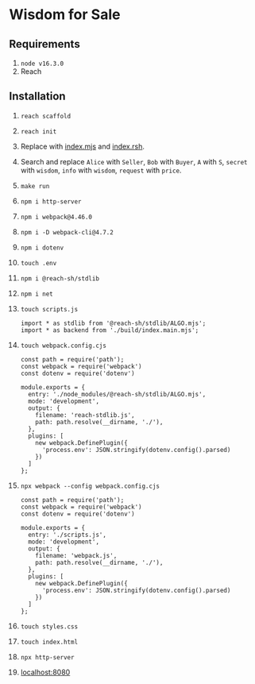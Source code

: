 # Wisdom for Sale

## Requirements

1. `node v16.3.0`
1. Reach

## Installation

1. `reach scaffold`

1. `reach init`

1. Replace with [index.mjs](https://github.com/reach-sh/reach-lang/blob/master/examples/overview/index.mjs) and [index.rsh](https://github.com/reach-sh/reach-lang/blob/master/examples/overview/index.rsh).

1. Search and replace `Alice` with `Seller`, `Bob` with `Buyer`, `A` with `S`, `secret` with `wisdom`, `info` with `wisdom`, `request` with `price`. 

1. `make run`

1. `npm i http-server`

1. `npm i webpack@4.46.0`

1. `npm i -D webpack-cli@4.7.2`

1. `npm i dotenv`

1. `touch .env`

1. `npm i @reach-sh/stdlib`

1. `npm i net`

1. `touch scripts.js`

    ```
    import * as stdlib from '@reach-sh/stdlib/ALGO.mjs';
    import * as backend from './build/index.main.mjs';
    ```

1. `touch webpack.config.cjs`

    ```
    const path = require('path');
    const webpack = require('webpack')
    const dotenv = require('dotenv')

    module.exports = {
      entry: './node_modules/@reach-sh/stdlib/ALGO.mjs',
      mode: 'development',
      output: {
        filename: 'reach-stdlib.js',
        path: path.resolve(__dirname, './'),
      },
      plugins: [
        new webpack.DefinePlugin({
          'process.env': JSON.stringify(dotenv.config().parsed)
        })
      ]
    };
    ```

1. `npx webpack --config webpack.config.cjs`

    ```
    const path = require('path');
    const webpack = require('webpack')
    const dotenv = require('dotenv')

    module.exports = {
      entry: './scripts.js',
      mode: 'development',
      output: {
        filename: 'webpack.js',
        path: path.resolve(__dirname, './'),
      },
      plugins: [
        new webpack.DefinePlugin({
          'process.env': JSON.stringify(dotenv.config().parsed)
        })
      ]
    };
    ```

1. `touch styles.css`

1. `touch index.html`

1. `npx http-server`

1. [localhost:8080](http://localhost:8080)